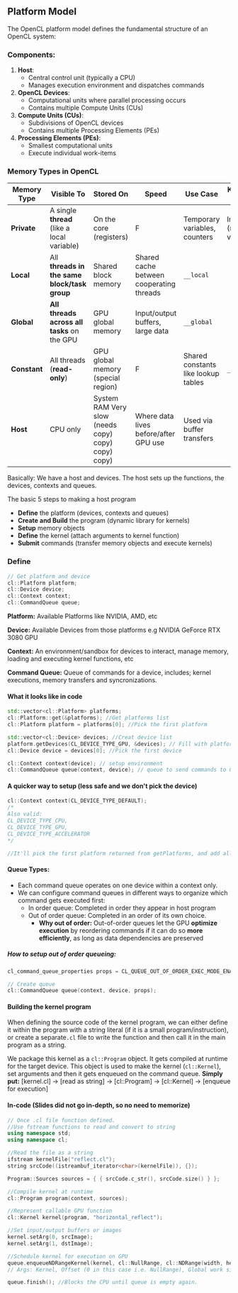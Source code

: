 ## Platform Model

The OpenCL platform model defines the fundamental structure of an OpenCL system:

### Components:

1. **Host**:
    - Central control unit (typically a CPU)
    - Manages execution environment and dispatches commands
2. **OpenCL Devices**:
    - Computational units where parallel processing occurs
    - Contains multiple Compute Units (CUs)
3. **Compute Units (CUs)**:
    - Subdivisions of OpenCL devices
    - Contains multiple Processing Elements (PEs)
4. **Processing Elements (PEs)**:
    - Smallest computational units
    - Execute individual work-items

### Memory Types in OpenCL

| Memory Type  | Visible To                                   | Stored On                          | Speed                      | Use Case                                 | Keyword / Notes           |
| ------------ | -------------------------------------------- | ---------------------------------- | ----------------------- | ---------------------------------------- | ------------------------- |
| **Private**  | A single **thread** (like a local variable)  | On the core (registers)            | F                          | Temporary variables, counters            | Implicit (normal vars)    |
| **Local**    | All **threads in the same block/task group** | Shared block memory                                             | Shared cache between cooperating threads | `__local`                 |
| **Global**   | **All threads across all tasks** on the GPU  | GPU global memory                                               | Input/output buffers, large data         | `__global`                |
| **Constant** | All threads (**read-only**)                  | GPU global memory (special region) | F                          | Shared constants like lookup tables      | `__constant`              |
| **Host**     | CPU only                                     | System RAM          Very slow (needs copy)  copy)  copy)  copy) | Where data lives before/after GPU use    | Used via buffer transfers |

Basically: We have a host and devices. The host sets up the functions, the devices, contexts and queues.

The basic 5 steps to making a host program
- **Define** the platform (devices, contexts and queues)
- **Create and Build** the program (dynamic library for kernels)
- **Setup** memory objects
- **Define** the kernel (attach arguments to kernel function)
- **Submit** commands (transfer memory objects and execute kernels)

### Define
```c
// Get platform and device
cl::Platform platform;
cl::Device device;  
cl::Context context;
cl::CommandQueue queue;
```

**Platform:** Available Platforms like NVIDIA, AMD, etc

**Device:** Available Devices from those platforms e.g NVIDIA GeForce RTX 3080 GPU

**Context:** An environment/sandbox for devices to interact, manage memory, loading and executing     kernel functions, etc

**Command Queue:** Queue of commands for a device, includes; kernel executions, memory transfers  and syncronizations.


#### What it looks like in code
```cpp
std::vector<cl::Platform> platforms;
cl::Platform::get(&platforms); //Get platforms list
cl::Platform platform = platforms[0]; //Pick the first platform

std::vector<cl::Device> devices; //Creat device list
platform.getDevices(CL_DEVICE_TYPE_GPU, &devices); // Fill with platform's devices
cl::Device device = devices[0]; //Pick the first device

cl::Context context(device); // setup environment
cl::CommandQueue queue(context, device); // queue to send commands to GPU
```

#### A quicker way to setup (less safe and we don't pick the device)
```cpp
cl::Context context(CL_DEVICE_TYPE_DEFAULT);
/*
Also valid:
CL_DEVICE_TYPE_CPU,
CL_DEVICE_TYPE_GPU,
CL_DEVICE_TYPE_ACCELERATOR
*/

//It'll pick the first platform returned from getPlatforms, and add all the //devices from that into the context based on what device type we choose.
```

#### Queue Types:
- Each command queue operates on one device within a context only.
- We can configure command queues in different ways to organize which command gets executed first:
	- In order queue: Completed in order they appear in host program
	- Out of order queue: Completed in an order of its own choice.
		- **Why out of order:** Out-of-order queues let the GPU **optimize execution** by reordering commands if it can do so **more efficiently**, as long as data dependencies are preserved
##### How to setup out of order queueing:
```cpp
cl_command_queue_properties props = CL_QUEUE_OUT_OF_ORDER_EXEC_MODE_ENABLE;

// Create queue
cl::CommandQueue queue(context, device, props);
```

#### Building the kernel program
When defining the source code of the kernel program, we can either define it within the program with a string literal (if it is a small program/instruction), or create a separate`.cl` file to write the function and then call it in the main program as a string. 

We package this kernel as a `cl::Program` object. It gets compiled at runtime for the target device. This object is used to make the kernel (`cl::Kernel`), set arguments and then it gets enqueued on the command queue.
**Simply put:**
[kernel.cl] → [read as string] → [cl::Program] → [cl::Kernel] → [enqueue for execution]

#### In-code (Slides did not go in-depth, so no need to memorize)
```cpp
// Once .cl file function defined.
//Use fstream functions to read and convert to string
using namespace std;
using namespace cl;

//Read the file as a string
ifstream kernelFile("reflect.cl");
string srcCode((istreambuf_iterator<char>(kernelFile)), {});

Program::Sources sources = { { srcCode.c_str(), srcCode.size() } };

//Compile kernel at runtime
cl::Program program(context, sources);

//Represent callable GPU function
cl::Kernel kernel(program, "horizontal_reflect");

//Set input/output buffers or images
kernel.setArg(0, srcImage);
kernel.setArg(1, dstImage);

//Schedule kernel for execution on GPU
queue.enqueueNDRangeKernel(kernel, cl::NullRange, cl::NDRange(width, height));
// Args: Kernel, Offset (0 in this case i.e. NullRange), Global work size

queue.finish(); //Blocks the CPU until queue is empty again.

```





